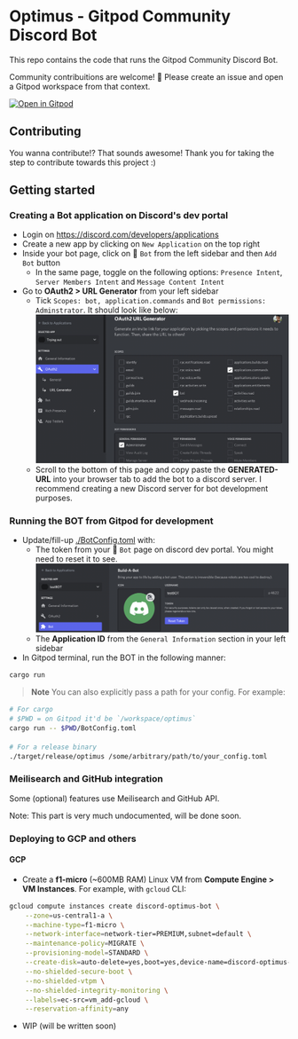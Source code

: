 # Optimus - Gitpod Community Discord Bot

This repo contains the code that runs the Gitpod Community Discord Bot.

Community contribuitions are welcome! 🧡 Please create an issue and open a Gitpod workspace from that context.

[![Open in Gitpod](https://gitpod.io/button/open-in-gitpod.svg)](https://gitpod.io/#https://github.com/gitpod-io/optimus)

## Contributing

You wanna contribute!? That sounds awesome! Thank you for taking the step to contribute towards this project :)

## Getting started

### Creating a Bot application on Discord's dev portal

- Login on https://discord.com/developers/applications
- Create a new app by clicking on `New Application` on the top right
- Inside your bot page, click on 🧩 `Bot` from the left sidebar and then `Add Bot` button
    - In the same page, toggle on the following options: `Presence Intent`, `Server Members Intent` and `Message Content Intent`
- Go to **OAuth2 > URL Generator** from your left sidebar
    - Tick `Scopes: bot, application.commands` and `Bot permissions: Adminstrator`. It should look like below:
    ![OAuth2 example](/.assets/oauth2_example.png)
    - Scroll to the bottom of this page and copy paste the **GENERATED-URL** into your browser tab to add the bot to a discord server. I recommend creating a new Discord server for bot development purposes.

### Running the BOT from Gitpod for development

- Update/fill-up [./BotConfig.toml](./BotConfig.toml) with:
  - The token from your 🧩 `Bot` page on discord dev portal. You might need to reset it to see.
  ![bot token](/.assets/bot_token_example.png)
  - The **Application ID** from the `General Information` section in your left sidebar
- In Gitpod terminal, run the BOT in the following manner:
```bash
cargo run
```

> **Note**
> You can also explicitly pass a path for your config.
> For example:
```bash
# For cargo
# $PWD = on Gitpod it'd be `/workspace/optimus`
cargo run -- $PWD/BotConfig.toml

# For a release binary
./target/release/optimus /some/arbitrary/path/to/your_config.toml
```

### Meilisearch and GitHub integration

Some (optional) features use Meilisearch and GitHub API.

Note: This part is very much undocumented, will be done soon.


### Deploying to GCP and others

#### GCP

- Create a **f1-micro** (~600MB RAM) Linux VM from **Compute Engine > VM Instances**. For example, with `gcloud` CLI:

```bash
gcloud compute instances create discord-optimus-bot \
    --zone=us-central1-a \
    --machine-type=f1-micro \
    --network-interface=network-tier=PREMIUM,subnet=default \
    --maintenance-policy=MIGRATE \
    --provisioning-model=STANDARD \
    --create-disk=auto-delete=yes,boot=yes,device-name=discord-optimus-bot,image=projects/ubuntu-os-cloud/global/images/ubuntu-minimal-2204-jammy-v20230302,mode=rw,size=10 \
    --no-shielded-secure-boot \
    --no-shielded-vtpm \
    --no-shielded-integrity-monitoring \
    --labels=ec-src=vm_add-gcloud \
    --reservation-affinity=any
```

- WIP (will be written soon)
